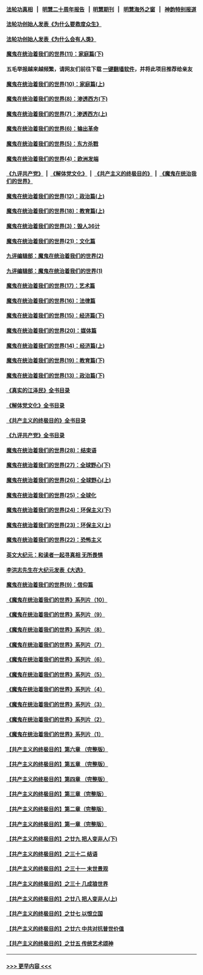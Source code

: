 #### [法轮功真相](https://github.com/gfw-breaker/truth/blob/master/README.md?t=0) &nbsp;&nbsp;|&nbsp;&nbsp; [明慧二十周年报告](https://github.com/gfw-breaker/mh-reports/blob/master/README.md?t=0) &nbsp;&nbsp;|&nbsp;&nbsp;[明慧期刊](https://github.com/gfw-breaker/mh-qikan) &nbsp;&nbsp;|&nbsp;&nbsp; [明慧海外之窗](https://github.com/gfw-breaker/mh-news/blob/master/README.md?t=0) &nbsp;&nbsp;|&nbsp;&nbsp; [神韵特别报道](https://github.com/gfw-breaker/mh-news/blob/master/shenyun.md?t=0)
#### [法轮功创始人发表《为什么要救度众生》](../pages/nsc422/n13975246.md?t=05160043) 
#### [法轮功创始人发表《为什么会有人类》](../pages/nsc422/n13912117.md?t=05160043) 
#### [魔鬼在统治着我们的世界(11)：家庭篇(下)](../pages/nsc422/n10440961.md?t=05160043) 
#### 五毛举报越来越频繁，请网友们前往下载 [一键翻墙软件](https://github.com/gfw-breaker/ssr-accounts)，并将此项目推荐给亲友
#### [魔鬼在统治着我们的世界(10)：家庭篇(上)](../pages/nsc422/n10435448.md?t=05160043) 
#### [魔鬼在统治着我们的世界(8)：渗透西方(下)](../pages/nsc422/n10429603.md?t=05160043) 
#### [魔鬼在统治着我们的世界(7)：渗透西方(上)](../pages/nsc422/n10426013.md?t=05160043) 
#### [魔鬼在统治着我们的世界(6)：输出革命](../pages/nsc422/n10421536.md?t=05160043) 
#### [魔鬼在统治着我们的世界(5)：东方杀戮](../pages/nsc422/n10417707.md?t=05160043) 
#### [魔鬼在统治着我们的世界(4)：欧洲发端](../pages/nsc422/n10414890.md?t=05160043) 
#### [《九评共产党》](https://github.com/begood0513/9ping.md/blob/master/README.md) &nbsp;|&nbsp; [《解体党文化》](../../../../jtdwh.md/blob/master/README.md)  &nbsp;|&nbsp; [《共产主义的终极目的》](../../../../gczydzjmd.md/blob/master/README.md) &nbsp;|&nbsp; [《魔鬼在统治我们的世界》](../../../../mgztzwmdsj.md/blob/master/README.md) 
#### [魔鬼在统治着我们的世界(12)：政治篇(上)](../pages/nsc422/n10444576.md?t=05160043) 
#### [魔鬼在统治着我们的世界(18)：教育篇(上)](../pages/nsc422/n10526970.md?t=05160043) 
#### [魔鬼在统治着我们的世界(3)：毁人36计](../pages/nsc422/n10411583.md?t=05160043) 
#### [魔鬼在统治着我们的世界(21)：文化篇](../pages/nsc422/n10597706.md?t=05160043) 
#### [九评编辑部：魔鬼在统治着我们的世界(2)](../pages/nsc422/n10410036.md?t=05160043) 
#### [九评编辑部：魔鬼在统治着我们的世界(1)](../pages/nsc422/n10406825.md?t=05160043) 
#### [魔鬼在统治着我们的世界(17)：艺术篇](../pages/nsc422/n10499093.md?t=05160043) 
#### [魔鬼在统治着我们的世界(16)：法律篇](../pages/nsc422/n10485969.md?t=05160043) 
#### [魔鬼在统治着我们的世界(15)：经济篇(下)](../pages/nsc422/n10469975.md?t=05160043) 
#### [魔鬼在统治着我们的世界(20)：媒体篇](../pages/nsc422/n10586579.md?t=05160043) 
#### [魔鬼在统治着我们的世界(14)：经济篇(上)](../pages/nsc422/n10457370.md?t=05160043) 
#### [魔鬼在统治着我们的世界(19)：教育篇(下)](../pages/nsc422/n10564808.md?t=05160043) 
#### [魔鬼在统治着我们的世界(13)：政治篇(下)](../pages/nsc422/n10448270.md?t=05160043) 
#### [《真实的江泽民》全书目录](../pages/nsc422/n13721399.md?t=05160043) 
#### [《解体党文化》全书目录](../pages/nsc422/n13721157.md?t=05160043) 
#### [《共产主义的终极目的》全书目录](../pages/nsc422/n13721048.md?t=05160043) 
#### [《九评共产党》全书目录](../pages/nsc422/n13708085.md?t=05160043) 
#### [魔鬼在统治着我们的世界(28)：结束语](../pages/nsc422/n10936246.md?t=05160043) 
#### [魔鬼在统治着我们的世界(27)：全球野心(下)](../pages/nsc422/n10928319.md?t=05160043) 
#### [魔鬼在统治着我们的世界(26)：全球野心(上)](../pages/nsc422/n10900318.md?t=05160043) 
#### [魔鬼在统治着我们的世界(25)：全球化](../pages/nsc422/n10788205.md?t=05160043) 
#### [魔鬼在统治着我们的世界(24)：环保主义(下)](../pages/nsc422/n10695307.md?t=05160043) 
#### [魔鬼在统治着我们的世界(23)：环保主义(上)](../pages/nsc422/n10688613.md?t=05160043) 
#### [魔鬼在统治着我们的世界(22)：恐怖主义](../pages/nsc422/n10614727.md?t=05160043) 
#### [英文大纪元：和读者一起寻真相 无所畏惧](../pages/nsc422/n12542027.md?t=05160043) 
#### [李洪志先生在大纪元发表《大选》](../pages/nsc422/n12534746.md?t=05160043) 
#### [魔鬼在统治着我们的世界(9)：信仰篇](../pages/nsc422/n10432159.md?t=05160043) 
#### [《魔鬼在统治着我们的世界》系列片（10）](../pages/nsc422/n12292670.md?t=05160043) 
#### [《魔鬼在统治着我们的世界》系列片（9）](../pages/nsc422/n12290859.md?t=05160043) 
#### [《魔鬼在统治着我们的世界》系列片（8）](../pages/nsc422/n12287445.md?t=05160043) 
#### [《魔鬼在统治着我们的世界》系列片（7）](../pages/nsc422/n12283425.md?t=05160043) 
#### [《魔鬼在统治着我们的世界》系列片（6）](../pages/nsc422/n12282314.md?t=05160043) 
#### [《魔鬼在统治着我们的世界》系列片（5）](../pages/nsc422/n12281419.md?t=05160043) 
#### [《魔鬼在统治着我们的世界》系列片（4）](../pages/nsc422/n12274024.md?t=05160043) 
#### [《魔鬼在统治着我们的世界》系列片（3）](../pages/nsc422/n12271322.md?t=05160043) 
#### [《魔鬼在统治着我们的世界》系列片（2）](../pages/nsc422/n12269049.md?t=05160043) 
#### [《魔鬼在统治着我们的世界》系列片（1）](../pages/nsc422/n12267575.md?t=05160043) 
#### [【共产主义的终极目的】第六章 （完整版）](../pages/nsc422/n11428913.md?t=05160043) 
#### [【共产主义的终极目的】第五章 （完整版）](../pages/nsc422/n11428912.md?t=05160043) 
#### [【共产主义的终极目的】第四章 （完整版）](../pages/nsc422/n11428907.md?t=05160043) 
#### [【共产主义的终极目的】第三章（完整版）](../pages/nsc422/n11428848.md?t=05160043) 
#### [【共产主义的终极目的】第二章（完整版）](../pages/nsc422/n11428831.md?t=05160043) 
#### [【共产主义的终极目的】第一章（完整版）](../pages/nsc422/n11417651.md?t=05160043) 
#### [【共产主义的终极目的】之廿九 把人变非人(下)](../pages/nsc422/n11344140.md?t=05160043) 
#### [【共产主义的终极目的】之三十二 结语](../pages/nsc422/n11360535.md?t=05160043) 
#### [【共产主义的终极目的】之三十一 末世景观](../pages/nsc422/n11351129.md?t=05160043) 
#### [【共产主义的终极目的】之三十 几成狼世界](../pages/nsc422/n11348280.md?t=05160043) 
#### [【共产主义的终极目的】之廿八 把人变非人(上)](../pages/nsc422/n11340492.md?t=05160043) 
#### [【共产主义的终极目的】之廿七 以恨立国](../pages/nsc422/n11336944.md?t=05160043) 
#### [【共产主义的终极目的】之廿六 中共对抗普世价值](../pages/nsc422/n11324785.md?t=05160043) 
#### [【共产主义的终极目的】之廿五 传统艺术颂神](../pages/nsc422/n11296396.md?t=05160043) 

----
#### [ >>> 更早内容 <<< ](../indexes/nsc422-earlier.md)
